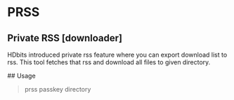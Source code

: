 # PRSS

## Private RSS [downloader]

HDbits introduced private rss feature where you can export download list
to rss. This tool fetches that rss and download all files to given
directory.

## Usage

>  prss passkey directory

